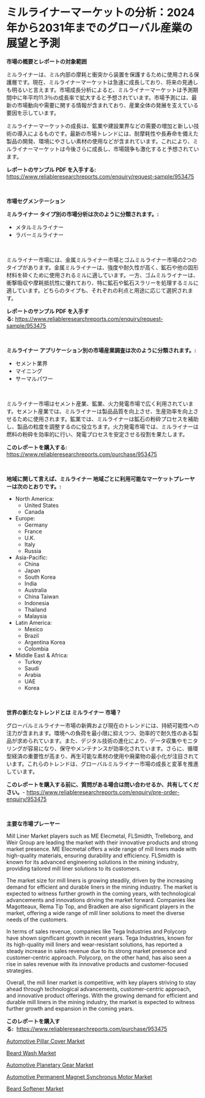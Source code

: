 <p><h1>ミルライナーマーケットの分析：2024年から2031年までのグローバル産業の展望と予測</h1></p><p><strong>市場の概要とレポートの対象範囲</strong></p>
<p><p>ミルライナーは、ミル内部の摩耗と衝突から装置を保護するために使用される保護層です。現在、ミルライナーマーケットは急速に成長しており、将来の見通しも明るいと言えます。市場成長分析によると、ミルライナーマーケットは予測期間中に年平均11.3％の成長率で拡大すると予想されています。市場予測には、最新の市場動向や需要に関する情報が含まれており、産業全体の発展を支えている要因を示しています。</p><p>ミルライナーマーケットの成長は、鉱業や建設業界などの需要の増加と新しい技術の導入によるものです。最新の市場トレンドには、耐摩耗性や長寿命を備えた製品の開発、環境にやさしい素材の使用などが含まれています。これにより、ミルライナーマーケットは今後さらに成長し、市場競争も激化すると予想されています。</p></p>
<p><strong>レポートのサンプル PDF を入手する:</strong> <a href="https://www.reliableresearchreports.com/enquiry/request-sample/953475">https://www.reliableresearchreports.com/enquiry/request-sample/953475</a></p>
<p>&nbsp;</p>
<p><strong>市場セグメンテーション</strong></p>
<p><strong>ミルライナー タイプ別の市場分析は次のように分類されます。:</strong></p>
<p><ul><li>メタルミルライナー</li><li>ラバーミルライナー</li></ul></p>
<p>&nbsp;</p>
<p><p>ミルライナー市場には、金属ミルライナー市場とゴムミルライナー市場の2つのタイプがあります。金属ミルライナーは、強度や耐久性が高く、鉱石や他の固形材料を砕くために使用されるミルに適しています。一方、ゴムミルライナーは、衝撃吸収や摩耗抵抗性に優れており、特に鉱石や鉱石スラリーを処理するミルに適しています。どちらのタイプも、それぞれの利点と用途に応じて選択されます。</p></p>
<p><strong>レポートのサンプル PDF を入手する:</strong>&nbsp;<a href="https://www.reliableresearchreports.com/enquiry/request-sample/953475">https://www.reliableresearchreports.com/enquiry/request-sample/953475</a></p>
<p>&nbsp;</p>
<p><strong> ミルライナー アプリケーション別の市場産業調査は次のように分類されます。:</strong></p>
<p><ul><li>セメント業界</li><li>マイニング</li><li>サーマルパワー</li></ul></p>
<p>&nbsp;</p>
<p><p>ミルライナー市場はセメント産業、鉱業、火力発電市場で広く利用されています。セメント産業では、ミルライナーは製品品質を向上させ、生産効率を向上させるために使用されます。鉱業では、ミルライナーは鉱石の粉砕プロセスを補助し、製品の粒度を調整するのに役立ちます。火力発電市場では、ミルライナーは燃料の粉砕を効率的に行い、発電プロセスを安定させる役割を果たします。</p></p>
<p><strong>このレポートを購入する:</strong>&nbsp; <a href="https://www.reliableresearchreports.com/purchase/953475">https://www.reliableresearchreports.com/purchase/953475</a></p>
<p>&nbsp;</p>
<p><strong>地域に関して言えば、ミルライナー 地域ごとに利用可能なマーケットプレーヤーは次のとおりです。:</strong></p>
<p><ul>
    <li>
        North America:
        <ul>
            <li>United States</li>
            <li>Canada</li>
        </ul>
    </li>
    <li>
        Europe:
        <ul>
            <li>Germany</li>
            <li>France</li>
            <li>U.K.</li>
            <li>Italy</li>
            <li>Russia</li>
        </ul>
    </li>
    <li>
        Asia-Pacific:
        <ul>
            <li>China</li>
            <li>Japan</li>
            <li>South Korea</li>
            <li>India</li>
            <li>Australia</li>
            <li>China Taiwan</li>
            <li>Indonesia</li>
            <li>Thailand</li>
            <li>Malaysia</li>
        </ul>
    </li>
    <li>
        Latin America:
        <ul>
            <li>Mexico</li>
            <li>Brazil</li>
            <li>Argentina Korea</li>
            <li>Colombia</li>
        </ul>
    </li>
    <li>
        Middle East & Africa:
        <ul>
            <li>Turkey</li>
            <li>Saudi</li>
            <li>Arabia</li>
            <li>UAE</li>
            <li>Korea</li>
        </ul>
    </li>
    </ul></p>
<p>&nbsp;</p>
<p><strong>世界の新たなトレンドとは ミルライナー 市場？</strong></p>
<p><p>グローバルミルライナー市場の新興および現在のトレンドには、持続可能性への注力が含まれます。環境への負荷を最小限に抑えつつ、効率的で耐久性のある製品が求められています。また、デジタル技術の進化により、データ収集やモニタリングが容易になり、保守やメンテナンスが効率化されています。さらに、循環型経済の重要性が高まり、再生可能な素材の使用や廃棄物の最小化が注目されています。これらのトレンドは、グローバルミルライナー市場の成長と変革を推進しています。</p></p>
<p><strong>このレポートを購入する前に、質問がある場合は問い合わせるか、共有してください。</strong>- <a href="https://www.reliableresearchreports.com/enquiry/pre-order-enquiry/953475">https://www.reliableresearchreports.com/enquiry/pre-order-enquiry/953475</a></p>
<p>&nbsp;</p>
<p><strong>主要な市場プレーヤー</strong></p>
<p><p>Mill Liner Market players such as ME Elecmetal, FLSmidth, Trelleborg, and Weir Group are leading the market with their innovative products and strong market presence. ME Elecmetal offers a wide range of mill liners made with high-quality materials, ensuring durability and efficiency. FLSmidth is known for its advanced engineering solutions in the mining industry, providing tailored mill liner solutions to its customers.</p><p>The market size for mill liners is growing steadily, driven by the increasing demand for efficient and durable liners in the mining industry. The market is expected to witness further growth in the coming years, with technological advancements and innovations driving the market forward. Companies like Magotteaux, Rema Tip Top, and Bradken are also significant players in the market, offering a wide range of mill liner solutions to meet the diverse needs of the customers.</p><p>In terms of sales revenue, companies like Tega Industries and Polycorp have shown significant growth in recent years. Tega Industries, known for its high-quality mill liners and wear-resistant solutions, has reported a steady increase in sales revenue due to its strong market presence and customer-centric approach. Polycorp, on the other hand, has also seen a rise in sales revenue with its innovative products and customer-focused strategies.</p><p>Overall, the mill liner market is competitive, with key players striving to stay ahead through technological advancements, customer-centric approach, and innovative product offerings. With the growing demand for efficient and durable mill liners in the mining industry, the market is expected to witness further growth and expansion in the coming years.</p></p>
<p><strong>このレポートを購入する:</strong>&nbsp;&nbsp;<a href="https://www.reliableresearchreports.com/purchase/953475">https://www.reliableresearchreports.com/purchase/953475</a></p>
<p><p><a href="https://spotless-saver-8fd.notion.site/Automotive-Pillar-Cover-Market-Research-Report-Unlocks-Analysis-on-the-Market-Financial-Status-Mark-6e2baf8650934a1499c86511adaefc7e">Automotive Pillar Cover Market</a></p><p><a href="https://view.publitas.com/reportprime-1/beard-wash-market-research-report-unlocks-analysis-on-the-market-financial-status-market-size-and-market-revenue-upto-2031/">Beard Wash Market</a></p><p><a href="https://gentle-editor-9db.notion.site/Automotive-Planetary-Gear-Market-Growth-Market-Trends-COVID-19-Impact-and-Forecasts-for-period-fr-8fd0cf3db23f4440b5580fc7b1a02db2">Automotive Planetary Gear Market</a></p><p><a href="https://cautious-neon-760.notion.site/Global-Automotive-Permanent-Magnet-Synchronus-Motor-Market-Size-and-Market-Trends-Insights-and-Proj-d45c144e623d493e8633c42c04d25794">Automotive Permanent Magnet Synchronus Motor Market</a></p><p><a href="https://view.publitas.com/reportprime-1/beard-softener-market-size-reflecting-a-forecast-till-2031-market-by-type-by-application-and-by-geography/">Beard Softener Market</a></p></p>
